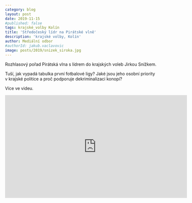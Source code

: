 ```yaml
---
category: blog
layout: post
date: 2019-11-15
#published: false
tags: krajské_volby Kolín
title: 'Středočeský lídr na Pirátské vlně'
description: 'krajské volby, Kolín'
author: Mediální odbor
#authorId: jakub.vaclavovic
image: posts/2019/snizek_siroka.jpg
---
```


Rozhlasový pořad Pirátská vlna s lídrem do krajských voleb Jirkou Snížkem.

Tuší, jak vypadá tabulka první fotbalové ligy? Jaké jsou jeho osobní priority v krajské politice a proč podporuje dekriminalizaci konopí?

Více ve videu.

<iframe width="600" height="338" src="https://www.youtube.com/embed/FyQ-x3svAPw" frameborder="0" allow="accelerometer; autoplay; encrypted-media; gyroscope; picture-in-picture" allowfullscreen></iframe>
